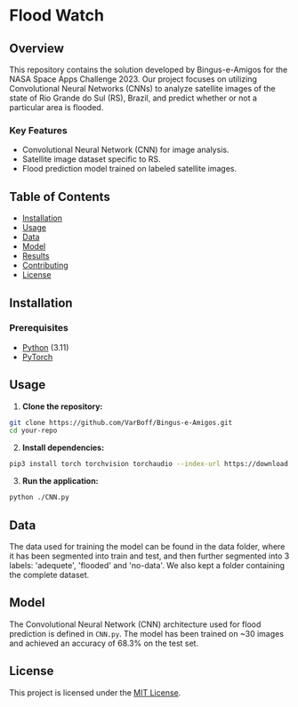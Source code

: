 
# Flood Watch

## Overview

This repository contains the solution developed by Bingus-e-Amigos for the NASA Space Apps Challenge 2023. Our project focuses on utilizing Convolutional Neural Networks (CNNs) to analyze satellite images of the state of Rio Grande do Sul (RS), Brazil, and predict whether or not a particular area is flooded.

### Key Features

- Convolutional Neural Network (CNN) for image analysis.
- Satellite image dataset specific to RS.
- Flood prediction model trained on labeled satellite images.

## Table of Contents

- [Installation](#installation)
- [Usage](#usage)
- [Data](#data)
- [Model](#model)
- [Results](#results)
- [Contributing](#contributing)
- [License](#license)

## Installation

### Prerequisites

- [Python](https://www.python.org/) (3.11)
- [PyTorch](https://pytorch.org/)

## Usage

1. **Clone the repository:**

```bash
git clone https://github.com/VarBoff/Bingus-e-Amigos.git
cd your-repo
```

2. **Install dependencies:**

```bash
pip3 install torch torchvision torchaudio --index-url https://download.pytorch.org/whl/cu121
```

3. **Run the application:**

```bash
python ./CNN.py
```

## Data

The data used for training the model can be found in the data folder, where it has been segmented into train and test, and then further segmented into 3 labels: 'adequete', 'flooded' and 'no-data'.
We also kept a folder containing the complete dataset.

## Model

The Convolutional Neural Network (CNN) architecture used for flood prediction is defined in `CNN.py`. The model has been trained on ~30 images and achieved an accuracy of 68.3% on the test set.

## License

This project is licensed under the [MIT License](LICENSE).
